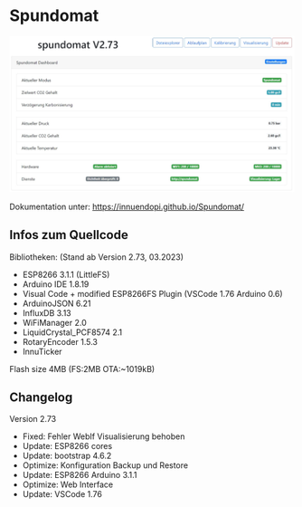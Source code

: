 # Spundomat

![ov1](/docs/img/Spundomat01.jpg)

Dokumentation unter: <https://innuendopi.github.io/Spundomat/>

## Infos zum Quellcode

Bibliotheken: (Stand ab Version 2.73, 03.2023)

- ESP8266 3.1.1 (LittleFS)
- Arduino IDE 1.8.19
- Visual Code + modified ESP8266FS Plugin (VSCode 1.76 Arduino 0.6)
- ArduinoJSON 6.21
- InfluxDB 3.13
- WiFiManager 2.0
- LiquidCrystal_PCF8574 2.1
- RotaryEncoder 1.5.3
- InnuTicker

Flash size 4MB (FS:2MB OTA:~1019kB)

## Changelog

Version 2.73

- Fixed:    Fehler WebIf Visualisierung behoben
- Update:   ESP8266 cores
- Update:   bootstrap 4.6.2
- Optimize: Konfiguration Backup und Restore
- Update:   ESP8266 Arduino 3.1.1
- Optimize: Web Interface
- Update:   VSCode 1.76
